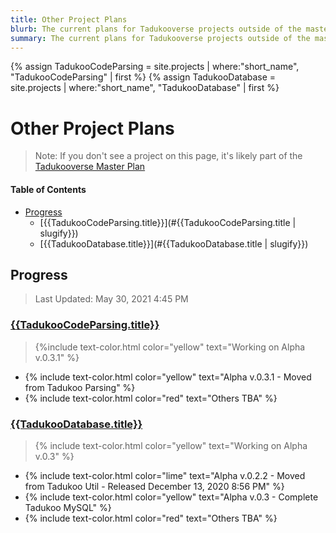 ```yaml
---
title: Other Project Plans
blurb: The current plans for Tadukooverse projects outside of the master plan
summary: The current plans for Tadukooverse projects outside of the master plan. This contains side plans for Tadukooverse projects.
---
```

{% assign TadukooCodeParsing = site.projects | where:"short_name", "TadukooCodeParsing" | first %}
{% assign TadukooDatabase = site.projects | where:"short_name", "TadukooDatabase" | first %}
# Other Project Plans
> Note: If you don't see a project on this page, it's likely part of the [Tadukooverse Master Plan](/about/tadukooverse-master-plan.html)

#### Table of Contents
* [Progress](#progress)
  * [{{TadukooCodeParsing.title}}](#{{TadukooCodeParsing.title | slugify}})
  * [{{TadukooDatabase.title}}](#{{TadukooDatabase.title | slugify}})

## Progress
> Last Updated: May 30, 2021 4:45 PM

### [{{TadukooCodeParsing.title}}]({{TadukooCodeParsing.url}})
> {%include text-color.html color="yellow" text="Working on Alpha v.0.3.1" %}
* {% include text-color.html color="yellow" text="Alpha v.0.3.1 - Moved from Tadukoo Parsing" %}
* {% include text-color.html color="red" text="Others TBA" %}

### [{{TadukooDatabase.title}}]({{TadukooDatabase.url}})
> {% include text-color.html color="yellow" text="Working on Alpha v.0.3" %}
* {% include text-color.html color="lime" text="Alpha v.0.2.2 - Moved from Tadukoo Util - Released December 13, 2020 8:56 PM" %}
* {% include text-color.html color="yellow" text="Alpha v.0.3 - Complete Tadukoo MySQL" %}
* {% include text-color.html color="red" text="Others TBA" %}
